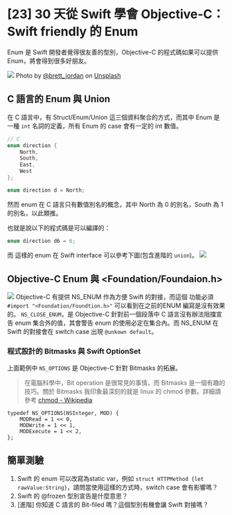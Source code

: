 # [23] 30 天從 Swift 學會 Objective-C：Swift friendly 的 Enum

Enum 是 Swift 開發者覺得很友善的型別，Objective-C 的程式碼如果可以提供 Enum，將會得到很多好朋友。


![](https://images.unsplash.com/photo-1560242252-9d4dd1b8337c?ixlib=rb-1.2.1&ixid=eyJhcHBfaWQiOjEyMDd9&auto=format&fit=crop&w=1342&q=80)
Photo by [@brett_jordan](https://unsplash.com/@brett_jordan) on [Unsplash](https://unsplash.com/photos/dwlAdWdSieI)


## C 語言的 Enum 與 Union

在 C 語言中，有 Struct/Enum/Union 這三個資料聚合的方式，而其中 Enum 是一種 `int` 名詞的定義，所有 Enum 的 case 會有一定的 int 數值。

```c
// C
enum direction {
    North,
    South,
    East,
    West
};

enum direction d = North; 
```

然而 enum 在 C 語言只有數值別名的概念，其中 North 為 0 的別名，South 為 1 的別名，以此類推。

也就是說以下的程式碼是可以編譯的：
```c
enum direction d6 = 6; 
```
而 這樣的 enum 在 Swift interface 可以參考下圖(包含進階的 `union`)。
![](https://i.imgur.com/u03Xwwy.png)

## Objective-C Enum 與 <Foundation/Foundaion.h>

![](https://i.imgur.com/wIREfoA.png)
Objective-C 有提供 NS_ENUM 作為方便 Swift 的對接，而這個 功能必須 `#import "<Foundation/Foundtion.h>"` 可以看到在之前的ENUM 編寫是沒有效果的。
`NS_CLOSE_ENUM`，是 Objective-C 針對前一個段落中 C 語言沒有辦法阻擋宣告 enum 集合外的值，其會警告 enum 的使用必定在集合內。而 NS_ENUM 在 Swift 的對接會在 switch case 出現 `@unkown default`。

### 程式設計的 Bitmasks 與 Swift OptionSet
上面範例中 `NS_OPTIONS` 是 Objective-C 針對 Bitmasks 的拓展。

> 在電腦科學中，Bit operation 是很常見的事情，而 Bitmasks 是一個有趣的技巧。關於 Bitmasks 我印象最深刻的就是 linux 的 chmod 參數。詳細請參考 [chmod - Wikipedia](https://en.wikipedia.org/wiki/Chmod)


```objectivec=
typedef NS_OPTIONS(NSInteger, MOD) {
    MODRead = 1 << 0,
    MODWrite = 1 << 1,
    MODExecute = 1 << 2,
};
```

## 簡單測驗
1. Swift 的 enum 可以改寫為static var，例如 `struct HTTPMethod {let rawValue:String}`，請問當使用這樣的方式時，switch case 會有影響嗎？
2. Swift 的 @frozen 型別宣告是什麼意思？
3. [進階] 你知道 C 語言的 Bit-filed 嗎？這個型別有機會讓 Swift 對接嗎？

